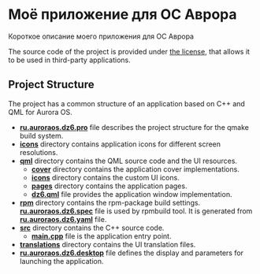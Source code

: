 # Моё приложение для ОС Аврора

Короткое описание моего приложения для ОС Аврора

The source code of the project is provided under
[the license](LICENSE.BSD-3-CLAUSE.md),
that allows it to be used in third-party applications.

## Project Structure

The project has a common structure
of an application based on C++ and QML for Aurora OS.

* **[ru.auroraos.dz6.pro](ru.auroraos.dz6.pro)** file
  describes the project structure for the qmake build system.
* **[icons](icons)** directory contains application icons for different screen resolutions.
* **[qml](qml)** directory contains the QML source code and the UI resources.
  * **[cover](qml/cover)** directory contains the application cover implementations.
  * **[icons](qml/icons)** directory contains the custom UI icons.
  * **[pages](qml/pages)** directory contains the application pages.
  * **[dz6.qml](qml/dz6.qml)** file
    provides the application window implementation.
* **[rpm](rpm)** directory contains the rpm-package build settings.
  **[ru.auroraos.dz6.spec](rpm/ru.auroraos.dz6.spec)** file is used by rpmbuild tool.
  It is generated from **[ru.auroraos.dz6.yaml](rpm/ru.auroraos.dz6.yaml)** file.
* **[src](src)** directory contains the C++ source code.
  * **[main.cpp](src/main.cpp)** file is the application entry point.
* **[translations](translations)** directory contains the UI translation files.
* **[ru.auroraos.dz6.desktop](ru.auroraos.dz6.desktop)** file
  defines the display and parameters for launching the application.